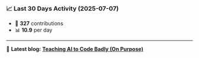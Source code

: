 <!--START_STATS-->
### 📈 Last 30 Days Activity (2025-07-07)  
- 🧮 **327** contributions  
- 📊 **10.9** per day
---
📝 **Latest blog:** [**Teaching AI to Code Badly (On Purpose)**](https://andriak.com/blog/badly-trained-ai)
<!--END_STATS-->
